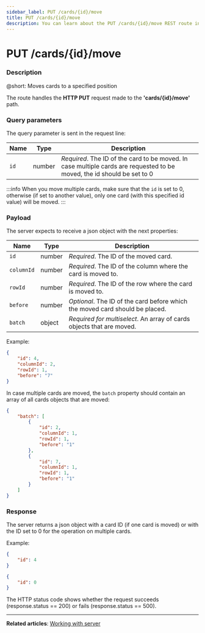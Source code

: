```yaml
---
sidebar_label: PUT /cards/{id}/move
title: PUT /cards/{id}/move
description: You can learn about the PUT /cards/{id}/move REST route in the documentation of the DHTMLX JavaScript Kanban library. Browse developer guides and API reference, try out code examples and live demos, and download a free 30-day evaluation version of DHTMLX Kanban.
---
```


# PUT /cards/{id}/move

### Description

@short: Moves cards to a specified position 

The route handles the **HTTP PUT** request made to the **'cards/{id}/move'** path.

### Query parameters

The query parameter is sent in the request line:

| Name       | Type        | Description |
| ----------- | ----------- | ----------- |
| `id`       |  number   | *Required*. The ID of the card to be moved. In case multiple cards are requested to be moved, the id should be set to 0|

:::info
When you move multiple cards, make sure that the `id` is set to 0, otherwise (if set to another value), only one card (with this specified id value) will be moved.
:::

### Payload

The server expects to receive a json object with the next properties:

| Name       | Type        | Description |
| ----------- | ----------- | ----------- |
| `id`        | number      |*Required*. The ID of the moved card. |
| `columnId`  |  number     | *Required*. The ID of the column where the card is moved to.|
| `rowId`       |  number   | *Required*. The ID of the row where the card is moved to.|
| `before`       |  number   | *Optional*. The ID of the card before which the moved card should be placed.|
| `batch`       |  object  | *Required for multiselect*. An array of cards objects that are moved.|

Example:

~~~json
{
    "id": 4,
    "columnId": 2,
    "rowId": 1,
    "before": "7"
}
~~~

In case multiple cards are moved, the `batch` property should contain an array of all cards objects that are moved:

~~~json
{
    "batch": [
        {
            "id": 2,
            "columnId": 1,
            "rowId": 1,
            "before": "1"
        },
        {
            "id": 7,
            "columnId": 1,
            "rowId": 1,
            "before": "1"
        }
    ]
}
~~~

### Response

The server returns a json object with a card ID (if one card is moved) or with the ID set to 0 for the operation on multiple cards.

Example:

~~~json title="Response to the request for the single card operation"
{
    "id": 4
}
~~~


~~~json title="Response to the request for the multiple cards operation"
{
    "id": 0
}
~~~

The HTTP status code shows whether the request succeeds (response.status == 200) or fails (response.status == 500).

---

**Related articles**: [Working with server](guides/working_with_server.md)